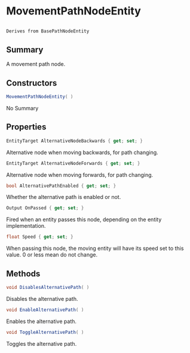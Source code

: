 # MovementPathNodeEntity

## 
```c#
Derives from BasePathNodeEntity
```

## Summary

A movement path node.
## Constructors

```c#
MovementPathNodeEntity( ) 
```
No Summary
## Properties

```c#
EntityTarget AlternativeNodeBackwards { get; set; } 
```
Alternative node when moving backwards, for path changing.
```c#
EntityTarget AlternativeNodeForwards { get; set; } 
```
Alternative node when moving forwards, for path changing.
```c#
bool AlternativePathEnabled { get; set; } 
```
Whether the alternative path is enabled or not.
```c#
Output OnPassed { get; set; } 
```
Fired when an entity passes this node, depending on the entity implementation.
```c#
float Speed { get; set; } 
```
When passing this node, the moving entity will have its speed set to this value. 0 or less mean do not change.
## Methods

```c#
void DisablesAlternativePath( ) 
```
Disables the alternative path.
```c#
void EnableAlternativePath( ) 
```
Enables the alternative path.
```c#
void ToggleAlternativePath( ) 
```
Toggles the alternative path.

